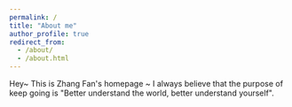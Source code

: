 ```yaml
---
permalink: /
title: "About me"
author_profile: true
redirect_from: 
  - /about/
  - /about.html
---
```


Hey~ This is Zhang Fan's homepage ~
I always believe that the purpose of keep going is "Better understand the world, better understand yourself".
